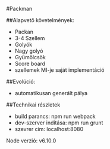 #Packman

##Alapvető követelmények:

* Packan
* 3-4 Szellem
* Golyók
* Nagy golyó
* Gyümölcsök
* Score board
* szellemek MI-je saját implementáció


##Evolúció:

* automatikusan generált pálya

##Technikai részletek

* build parancs: npm run webpack
* dev-szerver indítása: npm run grunt
* szevrer cím: localhost:8080

Node verzió: v6.10.0
